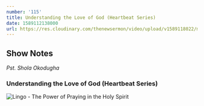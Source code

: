 ```yaml
---
number: '115'
title: Understanding the Love of God (Heartbeat Series)
date: 1589112138000
url: https://res.cloudinary.com/thenewsermon/video/upload/v1589118022/messages/Understanding_the_Love_of_God_Heartbeat_Series_-_Pst_Shola_Okodugha.mp3
---
```


## Show Notes
_Pst. Shola Okodugha_

### Understanding the Love of God (Heartbeat Series)

![Lingo - The Power of Praying in the Holy Spirit](https://res.cloudinary.com/thenewsermon/image/upload/v1589117499/sermon%20display%20pictures/Heartbeat.jpg)